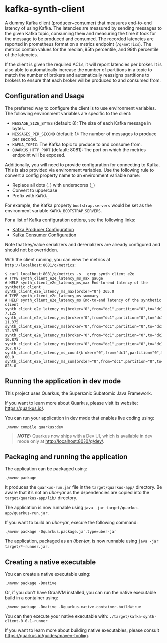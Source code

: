 # kafka-synth-client

A dummy Kafka client (producer+consumer) that measures end-to-end latency of using Kafka.
The latencies are measured by sending messages to the given Kafka topic, consuming them
and measuring the time it took for the message to be produced and consumed.
The recorded latencies are reported in prometheus format on a metrics endpoint (`/q/metrics`).
The metrics contain values for the median, 95th percentile, and 99th percentile of the latencies.

If the client is given the required ACLs, it will report latencies per broker.
It is also able to automatically increase the number of partitions in a topic to match the number of brokers
and automatically reassigns partitions to brokers to ensure that each broker will be produced to and consumed from.

## Configuration and Usage

The preferred way to configure the client is to use environment variables.
The following environment variables are specific to the client:

- `MESSAGE_SIZE_BYTES` (default: 8): The size of each Kafka message in bytes.
- `MESSAGES_PER_SECOND` (default: 1): The number of messages to produce per second.
- `KAFKA_TOPIC`: The Kafka topic to produce to and consume from.
- `QUARKUS_HTTP_PORT` (default: 8081): The port on which the metrics endpoint will be exposed.

Additionally, you will need to provide configuration for connecting to Kafka. This is also provided via environment variables.
Use the following rule to convert a config property name to an environment variable name:
- Replace all dots (`.`) with underscores (`_`)
- Convert to uppercase
- Prefix with `KAFKA_`

For example, the Kafka property `bootstrap.servers` would be set as the environment variable `KAFKA_BOOTSTRAP_SERVERS`.

For a list of Kafka configuration options, see the following links:
- [Kafka Producer Configuration](https://docs.confluent.io/platform/current/installation/configuration/producer-configs.html)
- [Kafka Consumer Configuration](https://docs.confluent.io/platform/current/installation/configuration/consumer-configs.html)

Note that key/value serializers and deserializers are already configured and should not be overridden.

With the client running, you can view the metrics at `http://localhost:8081/q/metrics`:

```
$ curl localhost:8081/q/metrics -s | grep synth_client_e2e
# TYPE synth_client_e2e_latency_ms_max gauge
# HELP synth_client_e2e_latency_ms_max End-to-end latency of the synthetic client
synth_client_e2e_latency_ms_max{broker="0"} 365.0
# TYPE synth_client_e2e_latency_ms summary
# HELP synth_client_e2e_latency_ms End-to-end latency of the synthetic client
synth_client_e2e_latency_ms{broker="0",from="dc1",partition="0",to="dc1",quantile="0.5"} 7.125
synth_client_e2e_latency_ms{broker="0",from="dc1",partition="0",to="dc1",quantile="0.8"} 11.375
synth_client_e2e_latency_ms{broker="0",from="dc1",partition="0",to="dc1",quantile="0.9"} 12.375
synth_client_e2e_latency_ms{broker="0",from="dc1",partition="0",to="dc1",quantile="0.95"} 16.875
synth_client_e2e_latency_ms{broker="0",from="dc1",partition="0",to="dc1",quantile="0.99"} 367.875
synth_client_e2e_latency_ms_count{broker="0",from="dc1",partition="0",to="dc1"} 60.0
synth_client_e2e_latency_ms_sum{broker="0",from="dc1",partition="0",to="dc1"} 825.0
```

## Running the application in dev mode

This project uses Quarkus, the Supersonic Subatomic Java Framework.

If you want to learn more about Quarkus, please visit its website: <https://quarkus.io/>.

You can run your application in dev mode that enables live coding using:

```shell script
./mvnw compile quarkus:dev
```

> **_NOTE:_**  Quarkus now ships with a Dev UI, which is available in dev mode only at <http://localhost:8080/q/dev/>.

## Packaging and running the application

The application can be packaged using:

```shell script
./mvnw package
```

It produces the `quarkus-run.jar` file in the `target/quarkus-app/` directory.
Be aware that it’s not an _über-jar_ as the dependencies are copied into the `target/quarkus-app/lib/` directory.

The application is now runnable using `java -jar target/quarkus-app/quarkus-run.jar`.

If you want to build an _über-jar_, execute the following command:

```shell script
./mvnw package -Dquarkus.package.jar.type=uber-jar
```

The application, packaged as an _über-jar_, is now runnable using `java -jar target/*-runner.jar`.

## Creating a native executable

You can create a native executable using:

```shell script
./mvnw package -Dnative
```

Or, if you don't have GraalVM installed, you can run the native executable build in a container using:

```shell script
./mvnw package -Dnative -Dquarkus.native.container-build=true
```

You can then execute your native executable with: `./target/kafka-synth-client-0.0.1-runner`

If you want to learn more about building native executables, please consult <https://quarkus.io/guides/maven-tooling>.
